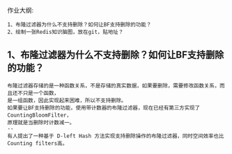 作业大纲:

```
1、布隆过滤器为什么不支持删除？如何让BF支持删除的功能？
2、绘制一张Redis知识脑图，放在git，贴地址？
```

## 1、布隆过滤器为什么不支持删除？如何让BF支持删除的功能？

```
布隆过滤器存储的是一种函数关系，不是存储的真实数据，如果要删除，需要修改函数关系，而且还不只是一个函数，
是一组函数，因此实现起来困难，所以不支持删除。
如果要让BF支持删除的功能，使用带计数器的布隆过滤器，现在已经有第三方实现了CountingBloomFilter，
原理就是当删除时计数减一。
--
有人提出了一种基于 D-left Hash 方法实现支持删除操作的布隆过滤器，同时空间效率也比Counting filters高。
```



